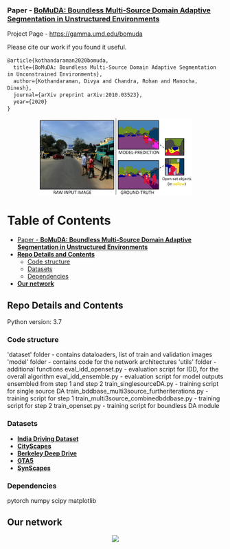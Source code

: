 ### Paper - [**BoMuDA: Boundless Multi-Source Domain Adaptive Segmentation in Unstructured Environments**](https://arxiv.org/abs/2010.03523)

Project Page - https://gamma.umd.edu/bomuda

Please cite our work if you found it useful.

```
@article{kothandaraman2020bomuda,
  title={BoMuDA: Boundless Multi-Source Domain Adaptive Segmentation in Unconstrained Environments},
  author={Kothandaraman, Divya and Chandra, Rohan and Manocha, Dinesh},
  journal={arXiv preprint arXiv:2010.03523},
  year={2020}
}
```

<p align="center">
<img src="figures/cover.png" width="360">
</p>

Table of Contents
=================

  * [Paper - <a href="https://arxiv.org/abs/2010.03523" rel="nofollow"><strong>BoMuDA: Boundless Multi-Source Domain Adaptive Segmentation in Unstructured Environments</strong></a>](#paper---BoMuDA-Boundless-Multi-Source-Domain-Adaptive-Segmentation-in-Unstructured-Environments)
  * [**Repo Details and Contents**](#repo-details-and-contents)
     * [Code structure](#code-structure)
     * [Datasets](#datasets)
     * [Dependencies](#dependencies)
  * [**Our network**](#our-network)

## Repo Details and Contents
Python version: 3.7

### Code structure
'dataset' folder - contains dataloaders, list of train and validation images
'model' folder - contains code for the network architectures
'utils' folder - additional functions
eval_idd_openset.py - evaluation script for IDD, for the overall algorithm
eval_idd_ensemble.py - evaluation script for model outputs ensembled from step 1 and step 2
train_singlesourceDA.py - training script for single source DA
train_bddbase_multi3source_furtheriterations.py - training script for step 1 
train_multi3source_combinedbddbase.py - training script for step 2
train_openset.py - training script for boundless DA module

### Datasets
* [**India Driving Dataset**](https://idd.insaan.iiit.ac.in/) 
* [**CityScapes**](https://www.cityscapes-dataset.com/) 
* [**Berkeley Deep Drive**](https://bdd-data.berkeley.edu/) 
* [**GTA5**](https://download.visinf.tu-darmstadt.de/data/from_games/) 
* [**SynScapes**](https://7dlabs.com/synscapes-overview) 

### Dependencies
pytorch
numpy
scipy
matplotlib

## Our network

<p align="center">
<img src="figures/overview.png">
</p>
